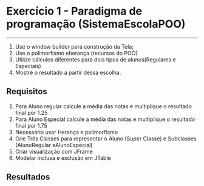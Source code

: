 # Exercício 1 - Paradigma de programação (SistemaEscolaPOO)

------

1. Use o window builder para construção da Tela;
2. Use o polimorfismo eherança (recursos do POO)
3. Utilize cálculos diferentes para dois tipos de alunos(Regulares e Especiais)
5. Mostre o resultado a partir dessa escolha.

## Requisitos
1. Para Aluno regular calcule a média das notas e multiplique o resultado final por 1.25
2. Para Aluno Especial calcule a média das notas e multiplique o resultado final por 1.75
3. Necessário usar Herança e polimorfismo
4. Crie Três Classes para representar o Aluno (Super Classe) e Subclasses (AlunoRegular eAlunoEspecial)
5. Criar visualização com JFrame
6. Modelar inclusa e exclusão em JTable


## Resultados

